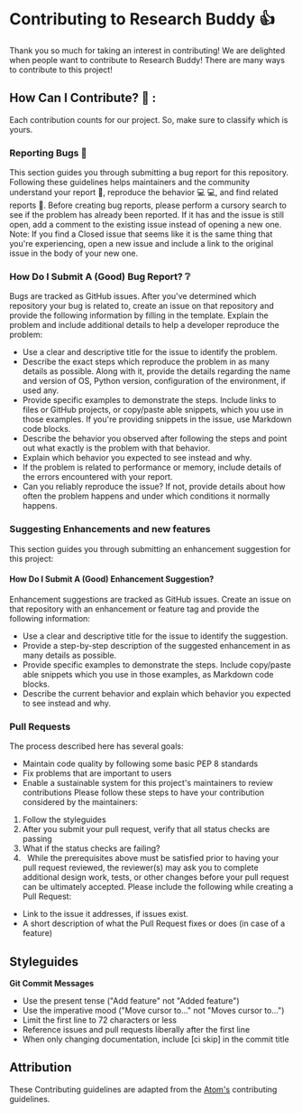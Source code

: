 


# **Contributing to Research Buddy** 👍

Thank you so much for taking an interest in contributing! We are delighted when people want to contribute to Research Buddy! There are many ways to contribute to this project! 

## **How Can I Contribute?** 🤔 :

Each contribution counts for our project. So, make sure to classify which is yours.

### **Reporting Bugs** 🐛

This section guides you through submitting a bug report for this repository. Following these guidelines helps maintainers and the community understand your report 📝, reproduce the behavior 💻 💻, and find related reports 🔎.
Before creating bug reports, please perform a cursory search to see if the problem has already been reported. If it has and the issue is still open, add a comment to the existing issue instead of opening a new one.
Note: If you find a Closed issue that seems like it is the same thing that you're experiencing, open a new issue and include a link to the original issue in the body of your new one.

### **How Do I Submit A (Good) Bug Report?** ❔

Bugs are tracked as GitHub issues. After you've determined which repository your bug is related to, create an issue on that repository and provide the following information by filling in the template.
Explain the problem and include additional details to help a developer reproduce the problem:
*	Use a clear and descriptive title for the issue to identify the problem.
*	Describe the exact steps which reproduce the problem in as many details as possible. Along with it, provide the details regarding the name and version of OS, Python version, configuration of the environment, if used any.
*	Provide specific examples to demonstrate the steps. Include links to files or GitHub projects, or copy/paste able snippets, which you use in those examples. If you're providing snippets in the issue, use Markdown code blocks.
*	Describe the behavior you observed after following the steps and point out what exactly is the problem with that behavior.
*	Explain which behavior you expected to see instead and why.
*	If the problem is related to performance or memory, include details of the errors encountered with your report.
*	Can you reliably reproduce the issue? If not, provide details about how often the problem happens and under which conditions it normally happens.

### **Suggesting Enhancements and new features** 

This section guides you through submitting an enhancement suggestion for this project:

#### **How Do I Submit A (Good) Enhancement Suggestion?**

Enhancement suggestions are tracked as GitHub issues. Create an issue on that repository with an enhancement or feature tag and provide the following information:
*	Use a clear and descriptive title for the issue to identify the suggestion.
*	Provide a step-by-step description of the suggested enhancement in as many details as possible.
*	Provide specific examples to demonstrate the steps. Include copy/paste able snippets which you use in those examples, as Markdown code blocks.
*	Describe the current behavior and explain which behavior you expected to see instead and why.

### **Pull Requests**

The process described here has several goals:
*	Maintain code quality by following some basic PEP 8 standards
*	Fix problems that are important to users
*	Enable a sustainable system for this project's maintainers to review contributions
Please follow these steps to have your contribution considered by the maintainers:
1.	Follow the styleguides
2.	After you submit your pull request, verify that all status checks are passing
3.	What if the status checks are failing?
4.	 
While the prerequisites above must be satisfied prior to having your pull request reviewed, the reviewer(s) may ask you to complete additional design work, tests, or other changes before your pull request can be ultimately accepted.
Please include the following while creating a Pull Request:
*	Link to the issue it addresses, if issues exist.
*	A short description of what the Pull Request fixes or does (in case of a feature)

## **Styleguides**

**Git Commit Messages**
*	Use the present tense ("Add feature" not "Added feature")
*	Use the imperative mood ("Move cursor to..." not "Moves cursor to...")
*	Limit the first line to 72 characters or less
*	Reference issues and pull requests liberally after the first line
*	When only changing documentation, include [ci skip] in the commit title

## **Attribution**
These Contributing guidelines are adapted from the [Atom's](https://github.com/atom/atom/blob/master/CONTRIBUTING.md) contributing guidelines.


